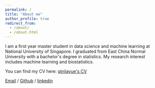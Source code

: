 ```yaml
---
permalink: /
title: "About me"
author_profile: true
redirect_from: 
  - /about/
  - /about.html
---
```


I am a first year master student in data science and machine learning at National University of Singapore. I graduated from East China Normal University with a bachelor's degree in statistics. My research interest includes machine learning and biostatistics.

You can find my CV here: [qinjiayue's CV](../assets/RA-CV-bio-QINJIAYUE.pdf)

[Email](qinjiayuekkk@163.com) / [Github](https://github.com/qjymary) / [linkedin](https://www.linkedin.com/in/jiayue-qin-data/)
